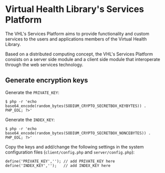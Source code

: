 Virtual Health Library's Services Platform
==========================================

The VHL's Services Platform aims to provide functionality and custom services to the users and applications members of the Virtual Health Library.

Based on a distributed computing concept, the VHL's Services Platform consists on a server side module and a client side module that interoperate through the web services technology.

Generate encryption keys
------------------------

Generate the `PRIVATE_KEY`:

```
$ php -r 'echo base64_encode(random_bytes(SODIUM_CRYPTO_SECRETBOX_KEYBYTES)) . PHP_EOL; ?>'
```

Generate the `INDEX_KEY`:

```
$ php -r 'echo base64_encode(random_bytes(SODIUM_CRYPTO_SECRETBOX_NONCEBYTES)) . PHP_EOL; ?>'
```

Copy the keys and add/change the following settings in the system configuration files (`client/config.php` and `server/config.php`):

```
define('PRIVATE_KEY',''); // add PRIVATE_KEY here
define('INDEX_KEY','');   // add INDEX_KEY here
```